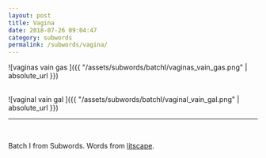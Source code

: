 ```yaml
---
layout: post
title: Vagina
date: 2018-07-26 09:04:47
category: subwords
permalink: /subwords/vagina/ 
---
```


![vaginas vain gas ]({{ "/assets/subwords/batchI/vaginas_vain_gas.png" | absolute_url }})

&nbsp;  
![vaginal vain gal ]({{ "/assets/subwords/batchI/vaginal_vain_gal.png" | absolute_url }})
&nbsp;

---

&nbsp;


Batch I from Subwords. Words from [litscape](https://www.litscape.com/).
